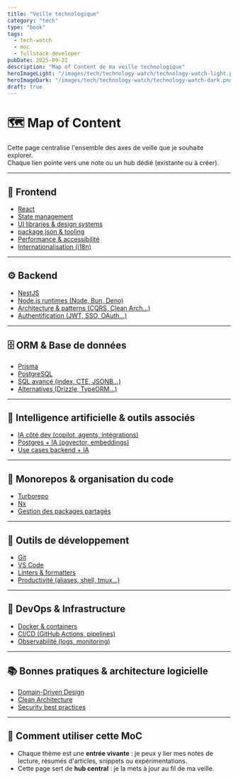 ```yaml
---
title: "Veille technologique"
category: "tech"
type: "book"
tags:
  - tech-watch
  - moc
  - fullstack-developer
pubDate: 2025-09-22
description: "Map of Content de ma veille technologique"
heroImageLight: "/images/tech/technology-watch/technology-watch-light.png"
heroImageDark: "/images/tech/technology-watch/technology-watch-dark.png"
draft: true
---
```


# 🗺️ Map of Content

Cette page centralise l'ensemble des axes de veille que je souhaite explorer.  
Chaque lien pointe vers une note ou un hub dédié (existante ou à créer).

---

## 🎨 Frontend

- [React](./technology-watch/react/index.md)
- [State management](./state-management.md)
- [UI libraries & design systems](./ui-libraries.md)
- [package.json & tooling](./frontend-tooling.md)
- [Performance & accessibilité](./frontend-performance.md)
- [Internationalisation (i18n)](./technology-watch/i18n/)

---

## ⚙️ Backend

- [NestJS](./nestjs.md)
- [Node.js runtimes (Node, Bun, Deno)](./node-runtimes.md)
- [Architecture & patterns (CQRS, Clean Arch…)](./backend-architecture.md)
- [Authentification (JWT, SSO, OAuth…)](./auth.md)

---

## 🗄️ ORM & Base de données

- [Prisma](./prisma.md)
- [PostgreSQL](./postgresql.md)
- [SQL avancé (index, CTE, JSONB…)](./advanced-sql.md)
- [Alternatives (Drizzle, TypeORM…)](./orm-alternatives.md)

---

## 🤖 Intelligence artificielle & outils associés

- [IA côté dev (copilot, agents, intégrations)](./dev-ai.md)
- [Postgres + IA (pgvector, embeddings)](./pgvector.md)
- [Use cases backend + IA](./backend-ai.md)

---

## 🧩 Monorepos & organisation du code

- [Turborepo](./turborepo.md)
- [Nx](./nx.md)
- [Gestion des packages partagés](./monorepo-patterns.md)

---

## 🧰 Outils de développement

- [Git](./git.md)
- [VS Code](./vscode.md)
- [Linters & formatters](./linters-formatters.md)
- [Productivité (aliases, shell, tmux…)](./dev-productivity.md)

---

## 🔧 DevOps & Infrastructure

- [Docker & containers](./docker.md)
- [CI/CD (GitHub Actions, pipelines)](./ci-cd.md)
- [Observabilité (logs, monitoring)](./observability.md)

---

## 📚 Bonnes pratiques & architecture logicielle

- [Domain-Driven Design](./ddd.md)
- [Clean Architecture](./clean-architecture.md)
- [Security best practices](./security.md)

---

## 📝 Comment utiliser cette MoC

- Chaque thème est une **entrée vivante** : je peux y lier mes notes de lecture, résumés d'articles, snippets ou expérimentations.
- Cette page sert de **hub central** : je la mets à jour au fil de ma veille.

